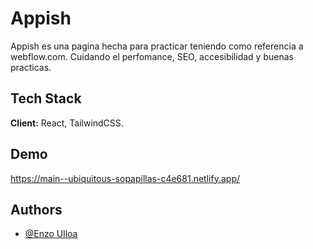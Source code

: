 
# Appish

Appish es una pagina hecha para practicar teniendo como referencia a webflow.com. Cuidando el perfomance, SEO, accesibilidad y buenas practicas.


## Tech Stack

**Client:** React, TailwindCSS.


## Demo

https://main--ubiquitous-sopapillas-c4e681.netlify.app/


## Authors

- [@Enzo Ulloa](https://www.linkedin.com/in/enzo-ulloa-2639a1194/)